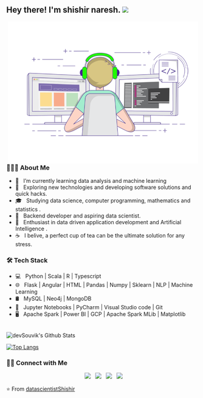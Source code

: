 <h2> Hey there! I'm shishir naresh. <img src="https://github.com/souvikguria98/souvikguria98/blob/master/Hi.gif" width="25"></h2>
<img align="right" alt="GIF" src="https://raw.githubusercontent.com/devSouvik/devSouvik/master/gif3.gif" width="500"/>

<h3> 👨🏻‍💻 About Me </h3>

- 🔭 &nbsp; I’m currently learning data analysis and machine learning
- 🤔 &nbsp; Exploring new technologies and developing software solutions and quick hacks.
- 🎓 &nbsp; Studying data science, computer programming, mathematics and statistics .
- 💼 &nbsp; Backend developer and aspiring data scientist.
- 🌱 &nbsp; Enthusiast in data driven application development and Artificial Intelligence .
- ☕ &nbsp; I belive, a perfect cup of tea can be the ultimate solution for any stress. 

<h3>🛠 Tech Stack</h3>

- 💻 &nbsp; Python | Scala | R | Typescript  
- 🌐 &nbsp;  Flask | Angular | HTML | Pandas | Numpy | Sklearn | NLP | Machine Learning 
- 🛢 &nbsp; MySQL | Neo4j | MongoDB
- 🔧 &nbsp; Jupyter Notebooks | PyCharm | Visual Studio code | Git
- 🖥 &nbsp; Apache Spark | Power BI | GCP | Apache Spark MLib | Matplotlib

<br>

<img align="center" src="https://github-readme-stats.vercel.app/api?username=devSouvik&include_all_commits=true&count_private=true&show_icons=true&line_height=20&title_color=7A7ADB&icon_color=2234AE&text_color=D3D3D3&bg_color=0,000000,130F40" alt="devSouvik's Github Stats">

</br>

[![Top Langs](https://github-readme-stats.vercel.app/api/top-langs/?username=devSouvik&layout=compact&text_color=daf7dc&bg_color=151515)](https://github.com/devSouvik/github-readme-stats)


<h3> 🤝🏻 Connect with Me </h3>

<p align="center">
&nbsp; <a href="https://www.linkedin.com/in/shishir-naresh-aa468b9a" target="_blank" rel="noopener noreferrer"><img src="https://image.flaticon.com/icons/png/512/174/174857.png" width="50" /></a>  
&nbsp; <a href="https://stackoverflow.com/users/10722934/shishir-naresh" target="_blank" rel="noopener noreferrer"><img src="https://cdn4.iconfinder.com/data/icons/socialcones/508/StackOverflow-512.png" width="50" /></a>  
&nbsp; <a href="https://www.kaggle.com/shishir23" target="_blank" rel="noopener noreferrer"><img src="https://img.icons8.com/windows/50/000000/kaggle.png" width="50" /></a>
&nbsp; <a href="mailto:nareshshishir@yahoo.com" target="_blank" rel="noopener noreferrer"><img src="https://img.icons8.com/color/48/000000/yahoo-mail-app.png"  width="50" /></a>
</p>

⭐️ From [datascientistShishir](https://github.com/shishirnaresh23)
